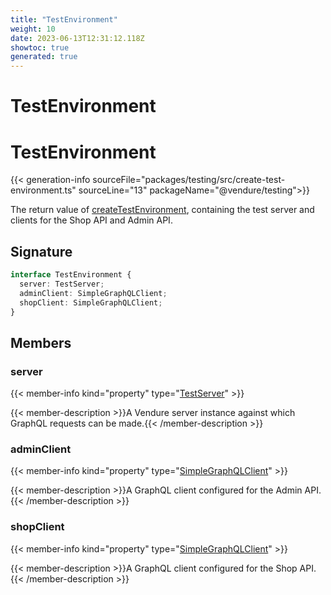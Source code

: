 ```yaml
---
title: "TestEnvironment"
weight: 10
date: 2023-06-13T12:31:12.118Z
showtoc: true
generated: true
---
```

<!-- This file was generated from the Vendure source. Do not modify. Instead, re-run the "docs:build" script -->

# TestEnvironment
<div class="symbol">


# TestEnvironment

{{< generation-info sourceFile="packages/testing/src/create-test-environment.ts" sourceLine="13" packageName="@vendure/testing">}}

The return value of <a href='/typescript-api/testing/create-test-environment#createtestenvironment'>createTestEnvironment</a>, containing the test server
and clients for the Shop API and Admin API.

## Signature

```TypeScript
interface TestEnvironment {
  server: TestServer;
  adminClient: SimpleGraphQLClient;
  shopClient: SimpleGraphQLClient;
}
```
## Members

### server

{{< member-info kind="property" type="<a href='/typescript-api/testing/test-server#testserver'>TestServer</a>"  >}}

{{< member-description >}}A Vendure server instance against which GraphQL requests can be made.{{< /member-description >}}

### adminClient

{{< member-info kind="property" type="<a href='/typescript-api/testing/simple-graph-qlclient#simplegraphqlclient'>SimpleGraphQLClient</a>"  >}}

{{< member-description >}}A GraphQL client configured for the Admin API.{{< /member-description >}}

### shopClient

{{< member-info kind="property" type="<a href='/typescript-api/testing/simple-graph-qlclient#simplegraphqlclient'>SimpleGraphQLClient</a>"  >}}

{{< member-description >}}A GraphQL client configured for the Shop API.{{< /member-description >}}


</div>
